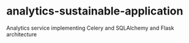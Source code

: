 # analytics-sustainable-application
Analytics service implementing Celery and SQLAlchemy and Flask architecture
